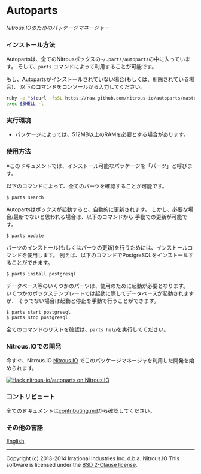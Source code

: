 # Autoparts
*Nitrous.IOのためのパッケージマネージャー*

### インストール方法

Autopartsは、全てのNitrousボックスの`~/.parts/autoparts`の中に入っています。
そして、`parts` コマンドによって利用することが可能です。

もし、Autopartsがインストールされていない場合(もしくは、削除されている場合)、
以下のコマンドをコンソールから入力してください。

```sh
ruby -e "$(curl -fsSL https://raw.github.com/nitrous-io/autoparts/master/setup.rb)"
exec $SHELL -l
```

### 実行環境

* パッケージによっては、512MB以上のRAMを必要とする場合があります。

### 使用方法
※このドキュメントでは、インストール可能なパッケージを「パーツ」と呼びます。

以下のコマンドによって、全てのパーツを確認することが可能です。

    $ parts search

Autopartsはボックスが起動すると、自動的に更新されます。
しかし、必要な場合/最新でないと思われる場合は、以下のコマンドから
手動での更新が可能です。

    $ parts update

パーツのインストール(もしくはパーツの更新)を行うためには、インストールコマンドを使用します。
例えば、以下のコマンドでPostgreSQLをインストールすることができます。

    $ parts install postgresql

データベース等のいくつかのパーツは、使用のために起動が必要となります。
いくつかのボックステンプレートでは起動に際してデータベースが起動されますが、
そうでない場合は起動と停止を手動で行うことができます。

    $ parts start postgresql
    $ parts stop postgresql

全てのコマンドのリストを確認は、`parts help`を実行してください。

### Nitrous.IOでの開発

今すぐ、Nitrous.IO
[Nitrous.IO](https://www.nitrous.io/?utm_source=github.com&utm_campaign=Autoparts&utm_medium=hackonnitrous)
でこのパッケージマネージャを利用した開発を始められます。

[![Hack nitrous-io/autoparts on Nitrous.IO](https://d3o0mnbgv6k92a.cloudfront.net/assets/hack-l-v1-3cc067e71372f6045e1949af9d96095b.png)](https://www.nitrous.io/hack_button?source=embed&runtime=rails&repo=nitrous-io%2Fautoparts&file_to_open=docs%2Fcontributing.md)

### コントリビュート

全てのドキュメントは[contributing.md](https://github.com/nitrous-io/autoparts/tree/master/docs/contributing.md)から確認してください。

### その他の言語

[English](https://github.com/action-io/autoparts/blob/master/README.md)

- - -
Copyright (c) 2013-2014 Irrational Industries Inc. d.b.a. Nitrous.IO
This software is licensed under the [BSD 2-Clause license](https://raw.github.com/nitrous-io/autoparts/master/LICENSE).
